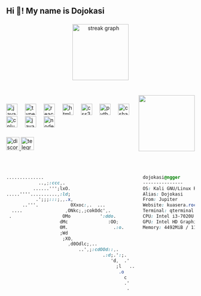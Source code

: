 <h2 align="left">Hi 👋! My name is Dojokasi</h2>

###

<div align="center">
  <img src="https://streak-stats.demolab.com?user=DojokasiV2&locale=en&mode=daily&theme=dracula&hide_border=false&border_radius=5" height="150" alt="streak graph"  />
</div>

###

<br clear="both">

<img align="right" height="150" src="https://media1.tenor.com/m/DW7_R8EkhcgAAAAd/goat-creepy-scary-creepy-goat.gif"  />

###

<div align="left">
  <img src="https://cdn.jsdelivr.net/gh/devicons/devicon/icons/javascript/javascript-original.svg" height="30" alt="javascript logo"  />
  <img width="12" />
  <img src="https://cdn.jsdelivr.net/gh/devicons/devicon/icons/typescript/typescript-original.svg" height="30" alt="typescript logo"  />
  <img width="12" />
  <img src="https://cdn.jsdelivr.net/gh/devicons/devicon/icons/react/react-original.svg" height="30" alt="react logo"  />
  <img width="12" />
  <img src="https://cdn.jsdelivr.net/gh/devicons/devicon/icons/html5/html5-original.svg" height="30" alt="html5 logo"  />
  <img width="12" />
  <img src="https://cdn.jsdelivr.net/gh/devicons/devicon/icons/css3/css3-original.svg" height="30" alt="css3 logo"  />
  <img width="12" />
  <img src="https://cdn.jsdelivr.net/gh/devicons/devicon/icons/python/python-original.svg" height="30" alt="python logo"  />
  <img width="12" />
  <img src="https://cdn.jsdelivr.net/gh/devicons/devicon/icons/csharp/csharp-original.svg" height="30" alt="csharp logo"  />
  <img width="12" />
  <img src="https://cdn.jsdelivr.net/gh/devicons/devicon/icons/cplusplus/cplusplus-original.svg" height="30" alt="cplusplus logo"  />
  <img width="12" />
  <img src="https://cdn.jsdelivr.net/gh/devicons/devicon/icons/java/java-original.svg" height="30" alt="java logo"  />
  <img width="12" />
  <img src="https://cdn.jsdelivr.net/gh/devicons/devicon/icons/nodejs/nodejs-original.svg" height="30" alt="nodejs logo"  />
</div>

###

<div align="left">
  <a href="https://discord.com/users/393444435079331860" target="_blank">
    <img src="https://img.shields.io/static/v1?message=Discord&logo=discord&label=&color=7289DA&logoColor=white&labelColor=&style=for-the-badge" height="35" alt="discord logo"  />
  </a>
  <a href="https://t.me/DojkaV2" target="_blank">
    <img src="https://img.shields.io/static/v1?message=Telegram&logo=telegram&label=&color=2CA5E0&logoColor=white&labelColor=&style=for-the-badge" height="35" alt="telegram logo"  />
  </a>
</div>

###

<br clear="both">

###
###

```css
..............                                     dojokasi@ngger 
            ..,;:ccc,.                             --------------- 
          ......''';lxO.                           OS: Kali GNU/Linux Rolling x86_64 
.....''''..........,:ld;                           Alias: Dojokasi
           .';;;:::;,,.x,                          From: Jupiter
      ..'''.            0Xxoc:,.  ...              Website: kuasera.rocks
  ....                ,ONkc;,;cokOdc',.            Terminal: qterminal
 .                   OMo           ':ddo.          CPU: Intel i3-7020U (4) @ 2.300GHz
                    dMc               :OO;         GPU: Intel HD Graphics 620
                    0M.                 .:o.       Memory: 4492MiB / 11845MiB
                    ;Wd                                                                                                                                   
                     ;XO,                                                                                                                         
                       ,d0Odlc;,..                                                                                     
                           ..',;:cdOOd::,.                                                                                       
                                    .:d;.':;.                                                                                                     
                                       'd,  .'                                                                                         
                                         ;l   ..                                                                                    
                                          .o                                                                                              
                                            c                                                                                             
                                            .'                                                                                                                        
                                             .                                                                                                                        
                                                                           

